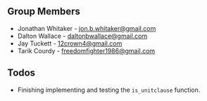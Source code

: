 
Group Members
-------------
* Jonathan Whitaker - jon.b.whitaker@gmail.com
* Dalton Wallace - daltonbwallace@gmail.com
* Jay Tuckett - 12crown4@gmail.com
* Tarik Courdy - freedomfighter1986@gmail.com

Todos
-----
* Finishing implementing and testing the `is_unitclause` function.
